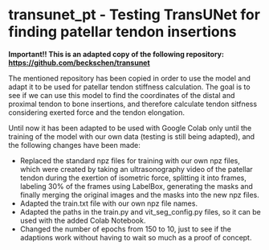 # transunet_pt - Testing TransUNet for finding patellar tendon insertions

**Important!! This is an adapted copy of the following repository: https://github.com/beckschen/transunet**

The mentioned repository has been copied in order to use the model and adapt it to be used for patellar tendon stiffness calculation. The goal is to see if we can use this model to find the coordinates of the distal and proximal tendon to bone insertions, and therefore calculate tendon sitfness considering exerted force and the tendon elongation.

Until now it has been adapted to be used with Google Colab only until the training of the model with our own data (testing is still being adapted), and the following changes have been made:

- Replaced the standard npz files for training with our own npz files, which were created by taking an ultrasonography video of the patellar tendon during the exertion of isometric force, splitting it into frames, labeling 30% of the frames using LabelBox, generating the masks and finally merging the original images and the masks into the new npz files.
- Adapted the train.txt file with our own npz file names.
- Adapted the paths in the train.py and vit_seg_config.py files, so it can be used with the added Colab Notebook.
- Changed the number of epochs from 150 to 10, just to see if the adaptions work without having to wait so much as a proof of concept.
